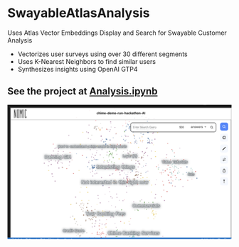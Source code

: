 # SwayableAtlasAnalysis
Uses Atlas Vector Embeddings Display and Search for Swayable Customer Analysis
- Vectorizes user surveys using over 30 different segments
- Uses K-Nearest Neighbors to find similar users
- Synthesizes insights using OpenAI GTP4

## See the project at <a href="https://github.com/YanniKouloumbis/SwayableAtlasAnalysis/blob/master/analysis.ipynb">Analysis.ipynb</a>
![alt text](vector_graph.png)
